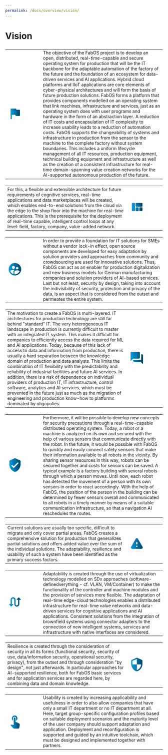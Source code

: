 ```yaml
---
permalink: /docs/overview/vision/
---
```


# Vision

<style>
table, th, td, tr {
   border: none!important;
   border-collapse: collapse;
   empty-cells: hide;
}
</style>

| <div style="width:100px"/> | |
|-|-|
| <img src = "/img/icons/icon-flag-24px.svg"></img> | The objective of the FabOS project is to develop an open, distributed, real-time-capable and secure operating system for production that will be the IT backbone for the adaptable automation of the factory of the future and the foundation of an ecosystem for data-driven services and AI applications. Hybrid cloud platforms and IIoT applications are core elements of cyber-physical architectures and will form the basis of future production solutions. FabOS forms a platform that provides components modelled on an operating system that link machines, infrastructure and services, just as an operating system does with user programs and hardware in the form of an abstraction layer. A reduction of IT costs and encapsulation of IT complexity to increase usability leads to a reduction of automation costs. FabOS supports the changeability of systems and infrastructure in production from the sensor to the machine to the complete factory without system boundaries. This includes a uniform lifecycle management of all IT resources, production equipment, technical building equipment and infrastructure as well as the creation of a consistent infrastructure for real-time domain-spanning value creation networks for the AI-supported autonomous production of the future.|                                                                                                                                      

| | <div style="width:100px"/> |
|-|-|
| For this, a flexible and extensible architecture for future requirements of cognitive services, real-time applications and data marketplaces will be created, which enables end-to-end solutions from the cloud via the edge to the shop floor into the machine for real-time applications. This is the prerequisite for the deployment of real-time capable, intelligent control loops at any level: field, factory, company, value-added network. | <img src = "/img/icons/icon-view_quilt-24px.svg"></img> 


| <div style="width:100px"/> |  |
|-|-|
|  <img src = "/img/icons/icon-supervised_user_circle-24px.svg"></img> | In order to provide a foundation for IT solutions for SMEs without a vendor lock-in effect, open source components are developed for easy adaptation by solution providers and approaches from community and crowdsourcing are used for innovative solutions. Thus, FabOS can act as an enabler for production digitalization and new business models for German manufacturing companies and solution providers of AI-based services. Last but not least, security by design, taking into account the indivisibility of security, protection and privacy of the data, is an aspect that is considered from the outset and permeates the entire system. |

| | <div style="width:100px"/> |
|-|-|
| The motivation to create a FabOS is multi-layered. IT architectures for production technology are still far behind "standard" IT. The very heterogeneous IT landscape in production is currently difficult to master with an integrated IT system. This makes it difficult for companies to efficiently access the data required for ML and AI applications. Today, because of this lack of access to data and information from production, there is usually a hard separation between the knowledge domain of production and data analysts. This limits the combination of IT flexibility with the predictability and reliability of industrial facilities and future AI services. In addition, there is a risk of dependence on individual providers of production IT, IT infrastructure, control software, analytics and AI services, which must be prevented in the future just as much as the migration of engineering and production know-how to platforms dominated by oligopolies.  | <img src = "/img/icons/icon-question_answer-24px.svg"></img> | 

| <div style="width:100px"/> | |
|-|-|
| <img src = "/img/icons/icon-verified_user-24px.svg"></img> | Furthermore, it will be possible to develop new concepts for security precautions through a real-time-capable distributed operating system. Today, a robot or a machine is analyzed on its own and secured with the help of various sensors that communicate directly with the robot. In the future, it would be possible with FabOS to quickly and easily connect safety sensors that make their information available to all robots in the vicinity. By sharing sensor resources in this way, robots can be secured together and costs for sensors can be saved. A typical example is a factory building with several robots through which a person moves. Until now, each robot has detected the movement of a person with its own sensors in order to react accordingly. With the help of FabOS, the position of the person in the building can be determined by fewer sensors overall and communicated to all robots in a timely manner by means of a suitable communication infrastructure, so that a navigation AI reschedules the routes. |

| | <div style="width:100px"/> |
|-|-|
| Current solutions are usually too specific, difficult to migrate and only cover partial areas. FabOS creates a comprehensive solution for production that generalizes partial solutions and offers added value over the sum of the individual solutions. The adaptability, resilience and usability of such a system have been identified as the primary success factors. | <img src = "/img/icons/icon-warning-24px.svg"></img> |

| <div style="width:100px"/> | |
|-|-|
| <img src = "/img/icons/icon-swap_calls-24px.svg"></img> | Adaptability is created through the use of virtualization technology modelled on SDx approaches (software-definedverything - cf. VLAN, VM/Container) to make the functionality of the controller and machine modules and the provision of services more flexible. The adaptation of real-time edge-cloud technologies enables a distributed infrastructure for real-time value networks and data-driven services for cognitive applications and AI applications. Consistent solutions from the integration of brownfield systems using connector adapters to the connection of new intelligent systems, services and infrastructure with native interfaces are considered. | 

| | <div style="width:100px"/> |
|-|-|
| Resilience is created through the consideration of security in all its forms (functional security, security of use, data/information security, operational security, privacy), from the outset and through consideration "by design", not just afterwards. In particular approaches for AI-supported resilience, both for FabOS basic services and for application services are regarded here, by combining data and domain knowledge. | <img src = "/img/icons/icon-security-24px.svg"></img> |

| <div style="width:100px"/> | |
|-|-|
|  <img src = "/img/icons/icon-touch_app-24px.svg"></img> | Usability is created by increasing applicability and usefulness in order to also allow companies that have only a small IT department or no IT department at all. Here, target group-specific configuration profiles based on suitable deployment scenarios and the maturity level of the user company should support adaptation and application. Deployment and reconfiguration is supported and guided by an intuitive toolchain, which must be designed and implemented together with partners. |